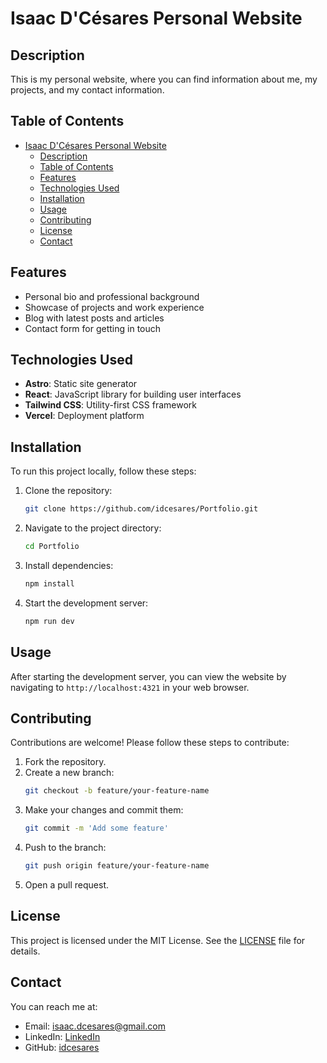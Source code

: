 # Isaac D'Césares Personal Website

## Description
This is my personal website, where you can find information about me, my projects, and my contact information.

## Table of Contents
- [Isaac D'Césares Personal Website](#isaac-dcésares-personal-website)
  - [Description](#description)
  - [Table of Contents](#table-of-contents)
  - [Features](#features)
  - [Technologies Used](#technologies-used)
  - [Installation](#installation)
  - [Usage](#usage)
  - [Contributing](#contributing)
  - [License](#license)
  - [Contact](#contact)

## Features
- Personal bio and professional background
- Showcase of projects and work experience
- Blog with latest posts and articles
- Contact form for getting in touch

## Technologies Used
- **Astro**: Static site generator
- **React**: JavaScript library for building user interfaces
- **Tailwind CSS**: Utility-first CSS framework
- **Vercel**: Deployment platform

## Installation
To run this project locally, follow these steps:

1. Clone the repository:
    ```sh
    git clone https://github.com/idcesares/Portfolio.git
    ```
2. Navigate to the project directory:
    ```sh
    cd Portfolio
    ```
3. Install dependencies:
    ```sh
    npm install
    ```
4. Start the development server:
    ```sh
    npm run dev
    ```

## Usage
After starting the development server, you can view the website by navigating to `http://localhost:4321` in your web browser.

## Contributing
Contributions are welcome! Please follow these steps to contribute:

1. Fork the repository.
2. Create a new branch:
    ```sh
    git checkout -b feature/your-feature-name
    ```
3. Make your changes and commit them:
    ```sh
    git commit -m 'Add some feature'
    ```
4. Push to the branch:
    ```sh
    git push origin feature/your-feature-name
    ```
5. Open a pull request.

## License
This project is licensed under the MIT License. See the [LICENSE](LICENSE) file for details.

## Contact
You can reach me at:
- Email: [isaac.dcesares@gmail.com](mailto:isaac.dcesares@gmail.com)
- LinkedIn: [LinkedIn](https://www.linkedin.com/in/isaacdcesares)
- GitHub: [idcesares](https://github.com/idcesares)